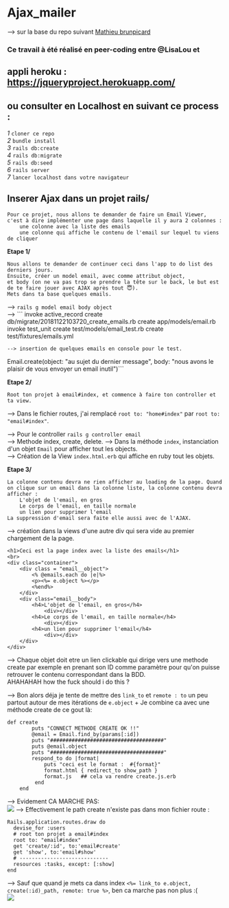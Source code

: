 # Ajax_mailer  
  
--> sur la base du repo suivant <a href="https://github.com/mathieubrunpicard/todolist-app">Mathieu brunpicard</a>  
###  Ce travail à été réalisé en peer-coding entre @LisaLou et 

## appli heroku : https://jqueryproject.herokuapp.com/  
  
## ou consulter en Localhost en suivant ce process :  
*1* `cloner ce repo`  
*2* `bundle install`  
*3* `rails db:create`  
*4* `rails db:migrate`  
*5* `rails db:seed`  
*6* `rails server`  
*7* `lancer localhost dans votre navigateur`  
  
## Inserer Ajax dans un projet rails/  
```
Pour ce projet, nous allons te demander de faire un Email Viewer, 
c'est à dire implémenter une page dans laquelle il y aura 2 colonnes :
    une colonne avec la liste des emails
    une colonne qui affiche le contenu de l'email sur lequel tu viens de cliquer
```  
**Etape 1/**  
```
Nous allons te demander de continuer ceci dans l'app to do list des derniers jours. 
Ensuite, créer un model email, avec comme attribut object, 
et body (on ne va pas trop se prendre la tête sur le back, le but est de te faire jouer avec AJAX après tout 😇). 
Mets dans ta base quelques emails.
```  
--> ```rails g model email body object```  
--> ```
invoke  active_record
      create    db/migrate/20181122103720_create_emails.rb
      create    app/models/email.rb
      invoke    test_unit
      create      test/models/email_test.rb
      create      test/fixtures/emails.yml

```  
--> insertion de quelques emails en console pour le test.  
```
Email.create(object: "au sujet du dernier message", body: "nous avons le plaisir de vous envoyer un email inutil")```  
  
**Etape 2/**  
```
Root ton projet à email#index, et commence à faire ton controller et ta view.
```  

--> Dans le fichier routes, j'ai remplacé ```root to: "home#index"``` par ```root to: "email#index"```.  
  
--> Pour le controller
```rails g controller email```  
--> Methode index, create, delete.
--> Dans la méthode `index`, instanciation d'un objet `Email` pour afficher tout les objects.  
--> Création de la View `index.html.erb` qui affiche en ruby tout les objets.  
  
**Etape 3/**  
```
La colonne contenu devra ne rien afficher au loading de la page. Quand on clique sur un email dans la colonne liste, la colonne contenu devra afficher :
    L'objet de l'email, en gros
    Le corps de l'email, en taille normale
    un lien pour supprimer l'email
La suppression d'email sera faite elle aussi avec de l'AJAX.
```  
--> création dans la views d'une autre div qui sera vide au premier chargement de la page.  
```  
<h1>Ceci est la page index avec la liste des emails</h1>
<br>
<div class="container">
    <div class = "email__object">
        <% @emails.each do |e|%>
        <p><%= e.object %></p>
        <%end%>
    </div>
    <div class="email__body">
        <h4>L'objet de l'email, en gros</h4>
            <div></div>
        <h4>Le corps de l'email, en taille normale</h4>
            <div></div>
        <h4>un lien pour supprimer l'email</h4>
            <div></div>
    </div>
</div>
```  
--> Chaque objet doit etre un lien clickable qui dirige vers une methode create par exemple en prenant son ID comme paramètre pour qu'on puisse retrouver le contenu correspondant dans la BDD.   
AHAHAHAH how the fuck should i do this ?  

--> Bon alors déja je tente de mettre des ```link_to``` et ```remote : to``` un peu partout autour de mes itérations de ```e.object``` + Je combine ca avec une méthode create de ce gout là:  
```
def create 
        puts "CONNECT METHODE CREATE OK !!"
        @email = Email.find_by(params[:id])
        puts "#####################################"
        puts @email.object
        puts "#####################################"
        respond_to do |format|
            puts "ceci est le format :  #{format}"
            format.html { redirect_to show_path }
            format.js   ## cela va rendre create.js.erb
         end
    end
```   
--> Evidement CA MARCHE PAS:  
<img src="/screen_shot/error1.png"/>
--> Effectivement le path create n'existe pas dans mon fichier route :  
```
Rails.application.routes.draw do
  devise_for :users
  # root ton projet a email#index
  root to: "email#index"
  get 'create/:id', to:'email#create'
  get 'show', to:'email#show'
  # -----------------------------
  resources :tasks, except: [:show]
end
```  
--> Sauf que quand je mets ca dans index ```<%= link_to e.object, create(:id)_path, remote: true %>```, ben ca marche pas non plus :(  
<img src="/screen_shot/error2.png">




